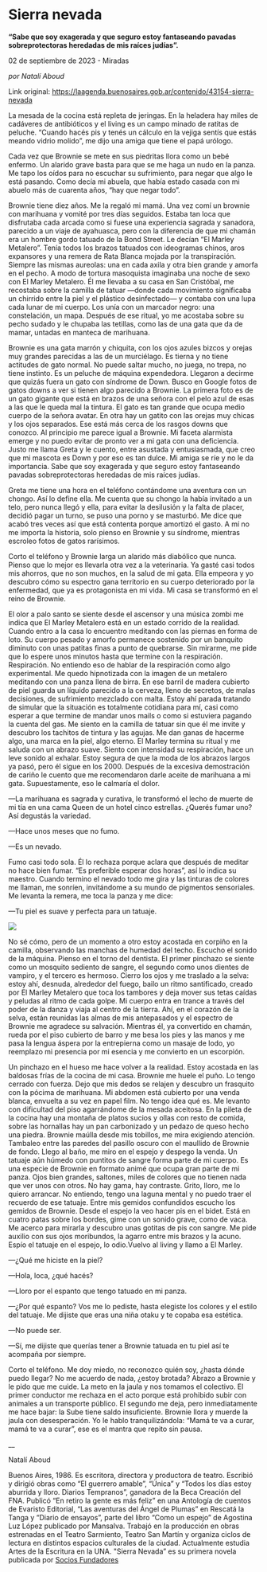 # Sierra nevada

**“Sabe que soy exagerada y que seguro estoy fantaseando pavadas sobreprotectoras heredadas de mis raíces judías”.**

02 de septiembre de 2023 - Miradas

_por Natalí Aboud_

Link original: https://laagenda.buenosaires.gob.ar/contenido/43154-sierra-nevada



La mesada de la cocina está repleta de jeringas. En la heladera hay miles de cadáveres de antibióticos y el living es un campo minado de ratitas de peluche. “Cuando hacés pis y tenés un cálculo en la vejiga sentís que estás meando vidrio molido”, me dijo una amiga que tiene el papá urólogo.




Cada vez que Brownie se mete en sus piedritas llora como un bebé enfermo. Un alarido grave basta para que se me haga un nudo en la panza. Me tapo los oídos para no escuchar su sufrimiento, para negar que algo le está pasando. Como decía mi abuela, que había estado casada con mi abuelo más de cuarenta años, “hay que negar todo”.




Brownie tiene diez años. Me la regaló mi mamá. Una vez comí un brownie con marihuana y vomité por tres días seguidos. Estaba tan loca que disfrutaba cada arcada como si fuese una experiencia sagrada y sanadora, parecido a un viaje de ayahuasca, pero con la diferencia de que mi chamán era un hombre gordo tatuado de la Bond Street. Le decían “El Marley Metalero”. Tenía todos los brazos tatuados con ideogramas chinos, aros expansores y una remera de Rata Blanca mojada por la transpiración. Siempre las mismas aureolas: una en cada axila y otra bien grande y amorfa en el pecho. A modo de tortura masoquista imaginaba una noche de sexo con El Marley Metalero. Él me llevaba a su casa en San Cristóbal, me recostaba sobre la camilla de tatuar —donde cada movimiento significaba un chirrido entre la piel y el plástico desinfectado— y contaba con una lupa cada lunar de mi cuerpo. Los unía con un marcador negro: una constelación, un mapa. Después de ese ritual, yo me acostaba sobre su pecho sudado y le chupaba las tetillas, como las de una gata que da de mamar, untadas en manteca de marihuana.




Brownie es una gata marrón y chiquita, con los ojos azules bizcos y orejas muy grandes parecidas a las de un murciélago. Es tierna y no tiene actitudes de gato normal. No puede saltar mucho, no juega, no trepa, no tiene instinto. Es un peluche de máquina expendedora. Llegaron a decirme que quizás fuera un gato con síndrome de Down. Busco en Google fotos de gatos downs a ver si tienen algo parecido a Brownie. La primera foto es de un gato gigante que está en brazos de una señora con el pelo azul de esas a las que le queda mal la tintura. El gato es tan grande que ocupa medio cuerpo de la señora avatar. En otra hay un gatito con las orejas muy chicas y los ojos separados. Ese está más cerca de los rasgos downs que conozco. Al principio me parece igual a Brownie. Mi faceta alarmista emerge y no puedo evitar de pronto ver a mi gata con una deficiencia. Justo me llama Greta y le cuento, entre asustada y entusiasmada, que creo que mi mascota es Down y por eso es tan dulce. Mi amiga se ríe y no le da importancia. Sabe que soy exagerada y que seguro estoy fantaseando pavadas sobreprotectoras heredadas de mis raíces judías.




Greta me tiene una hora en el teléfono contándome una aventura con un chongo. Así lo define ella. Me cuenta que su chongo la había invitado a un telo, pero nunca llegó y ella, para evitar la desilusión y la falta de placer, decidió pagar un turno, se puso una porno y se masturbó. Me dice que acabó tres veces así que está contenta porque amortizó el gasto. A mí no me importa la historia, solo pienso en Brownie y su síndrome, mientras escroleo fotos de gatos rarísimos.




Corto el teléfono y Brownie larga un alarido más diabólico que nunca. Pienso que lo mejor es llevarla otra vez a la veterinaria. Ya gasté casi todos mis ahorros, que no son muchos, en la salud de mi gata. Ella empeora y yo descubro cómo su espectro gana territorio en su cuerpo deteriorado por la enfermedad, que ya es protagonista en mi vida. Mi casa se transformó en el reino de Brownie.




El olor a palo santo se siente desde el ascensor y una música zombi me indica que El Marley Metalero está en un estado corrido de la realidad. Cuando entro a la casa lo encuentro meditando con las piernas en forma de loto. Su cuerpo pesado y amorfo permanece sostenido por un banquito diminuto con unas patitas finas a punto de quebrarse. Sin mirarme, me pide que lo espere unos minutos hasta que termine con la respiración. Respiración. No entiendo eso de hablar de la respiración como algo experimental. Me quedo hipnotizada con la imagen de un metalero meditando con una panza llena de birra. En ese barril de madera cubierto de piel guarda un líquido parecido a la cerveza, lleno de secretos, de malas decisiones, de sufrimiento mezclado con malta. Estoy ahí parada tratando de simular que la situación es totalmente cotidiana para mí, casi como esperar a que termine de mandar unos mails o como si estuviera pagando la cuenta del gas. Me siento en la camilla de tatuar sin que él me invite y descubro los tachitos de tintura y las agujas. Me dan ganas de hacerme algo, una marca en la piel, algo eterno. El Marley termina su ritual y me saluda con un abrazo suave. Siento con intensidad su respiración, hace un leve sonido al exhalar. Estoy segura de que la moda de los abrazos largos ya pasó, pero él sigue en los 2000. Después de la excesiva demostración de cariño le cuento que me recomendaron darle aceite de marihuana a mi gata. Supuestamente, eso le calmaría el dolor.




—La marihuana es sagrada y curativa, le transformó el lecho de muerte de mi tía en una cama Queen de un hotel cinco estrellas. ¿Querés fumar uno? Así degustás la variedad.




—Hace unos meses que no fumo.




—Es un nevado.




Fumo casi todo sola. Él lo rechaza porque aclara que después de meditar no hace bien fumar. “Es preferible esperar dos horas”, así lo indica su maestro. Cuando termino el nevado todo me gira y las tinturas de colores me llaman, me sonríen, invitándome a su mundo de pigmentos sensoriales. Me levanta la remera, me toca la panza y me dice:




—Tu piel es suave y perfecta para un tatuaje.




![](https://cdn.feater.me/files/images/2634498/d8e60625-fbfe-497c-9c5c-00fb25e6eef9.jpg)




No sé cómo, pero de un momento a otro estoy acostada en corpiño en la camilla, observando las manchas de humedad del techo. Escucho el sonido de la máquina. Pienso en el torno del dentista. El primer pinchazo se siente como un mosquito sediento de sangre, el segundo como unos dientes de vampiro, y el tercero es hermoso. Cierro los ojos y me traslado a la selva: estoy ahí, desnuda, alrededor del fuego, bailo un ritmo santificado, creado por El Marley Metalero que toca los tambores y deja mover sus tetas caídas y peludas al ritmo de cada golpe. Mi cuerpo entra en trance a través del poder de la danza y viaja al centro de la tierra. Ahí, en el corazón de la selva, están reunidas las almas de mis antepasados y el espectro de Brownie me agradece su salvación. Mientras él, ya convertido en chamán, rueda por el piso cubierto de barro y me besa los pies y las manos y me pasa la lengua áspera por la entrepierna como un masaje de lodo, yo reemplazo mi presencia por mi esencia y me convierto en un escorpión.




Un pinchazo en el hueso me hace volver a la realidad. Estoy acostada en las baldosas frías de la cocina de mi casa. Brownie me huele el puño. Lo tengo cerrado con fuerza. Dejo que mis dedos se relajen y descubro un frasquito con la pócima de marihuana. Mi abdomen está cubierto por una venda blanca, envuelta a su vez en papel film. No tengo idea qué es. Me levanto con dificultad del piso agarrándome de la mesada aceitosa. En la pileta de la cocina hay una montaña de platos sucios y ollas con resto de comida, sobre las hornallas hay un pan carbonizado y un pedazo de queso hecho una piedra. Brownie maúlla desde mis tobillos, me mira exigiendo atención. Tambaleo entre las paredes del pasillo oscuro con el maullido de Brownie de fondo. Llego al baño, me miro en el espejo y despego la venda. Un tatuaje aún húmedo con puntitos de sangre forma parte de mi cuerpo. Es una especie de Brownie en formato animé que ocupa gran parte de mi panza. Ojos bien grandes, saltones, miles de colores que no tienen nada que ver unos con otros. No hay gama, hay contraste. Grito, lloro, me lo quiero arrancar. No entiendo, tengo una laguna mental y no puedo traer el recuerdo de ese tatuaje. Entre mis gemidos confundidos escucho los gemidos de Brownie. Desde el espejo la veo hacer pis en el bidet. Está en cuatro patas sobre los bordes, gime con un sonido grave, como de vaca. Me acerco para mirarla y descubro unas gotitas de pis con sangre. Me pide auxilio con sus ojos moribundos, la agarro entre mis brazos y la acuno. Espío el tatuaje en el espejo, lo odio.Vuelvo al living y llamo a El Marley.




—¿Qué me hiciste en la piel?




—Hola, loca, ¿qué hacés?




—Lloro por el espanto que tengo tatuado en mi panza.




—¿Por qué espanto? Vos me lo pediste, hasta elegiste los colores y el estilo del tatuaje. Me dijiste que eras una niña otaku y te copaba esa estética.




—No puede ser.




—Sí, me dijiste que querías tener a Brownie tatuada en tu piel así te acompaña por siempre.




Corto el teléfono. Me doy miedo, no reconozco quién soy, ¿hasta dónde puedo llegar? No me acuerdo de nada, ¿estoy brotada? Abrazo a Brownie y le pido que me cuide. La meto en la jaula y nos tomamos el colectivo. El primer conductor me rechaza en el acto porque está prohibido subir con animales a un transporte público. El segundo me deja, pero inmediatamente me hace bajar: la Sube tiene saldo insuficiente. Brownie llora y muerde la jaula con desesperación. Yo le hablo tranquilizándola: “Mamá te va a curar, mamá te va a curar”, ese es el mantra que repito sin pausa.




\_\_




Natalí Aboud




Buenos Aires, 1986. Es escritora, directora y productora de teatro. Escribió y dirigió obras como “El guerrero amable”, “Única” y “Todos los días estoy aburrida y lloro. Diarios Tempranos”, ganadora de la Beca Creación del FNA. Publicó “En retiro la gente es más feliz” en una Antología de cuentos de Evaristo Editorial, “Las aventuras del Ángel de Plumas” en Rescatá la Tanga y “Diario de ensayos”, parte del libro “Como un espejo” de Agostina Luz López publicado por Mansalva. Trabajó en la producción en obras estrenadas en el Teatro Sarmiento, Teatro San Martín y organiza ciclos de lectura en distintos espacios culturales de la ciudad. Actualmente estudia Artes de la Escritura en la UNA. "Sierra Nevada” es su primera novela publicada por [Socios Fundadores](http://sociosfundadores.com/)



